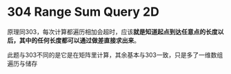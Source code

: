 # 304 Range Sum Query 2D

原理同303，每次计算都遍历相加会超时，应该**就是知道起点到达任意点的长度以后，其中的任何长度都可以通过做差直接求出来**。

此题与303不同的是它是在矩阵里计算，其余基本与303一致，只是多了一维数组遍历与储存